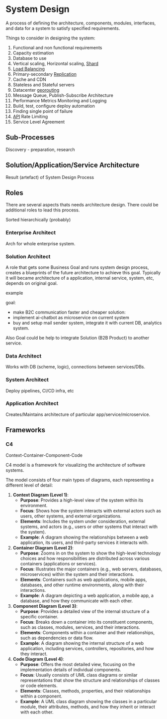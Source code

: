 # System Design

A process of defining the architecture, components, modules, interfaces, and data for a system to satisfy specified requirements.

Things to consider in designing the system:
1. Functional and non functional requirements
2. Capacity estimation
3. Database to use
4. Vertical scaling, Horizontal scaling, [Shard](https://en.wikipedia.org/wiki/Shard_(database_architecture) "Shard (database architecture)")
5. [Load Balancing](https://en.wikipedia.org/wiki/Load_balancing_(computing) "Load balancing (computing)")
6. Primary-secondary [Replication](https://en.wikipedia.org/wiki/Replication_(computing) "Replication (computing)")
7. Cache and CDN
8. Stateless and Stateful servers
9. Datacenter [georouting](https://en.wikipedia.org/wiki/Geographic_routing "Geographic routing")
10. Message Queue, Publish-Subscribe Architecture
11. Performance Metrics Monitoring and Logging
12. Build, test, configure deploy automation
13. Finding single point of failure
14. [API](https://en.wikipedia.org/wiki/API "API") Rate Limiting
15. Service Level Agreement

## Sub-Processes

Discovery - preparation, research

## Solution/Application/Service Architecture

Result (artefact) of System Design Process

## Roles

There are several aspects thats needs architecture design. There could be additional roles to lead this process.

Sorted hierarchically (probably) 

### Enterprise Architect

Arch for whole enterprise system.

### Solution Architect

A role that gets some Business Goal and runs system design process, creates a blueprints of the future architecture to achieve this goal. Typically it will became architecture of a application, internal service, system, etc, depends on original goal.

example

goal: 
- make B2C communication faster and cheaper
solution: 
- implement ai-chatbot as microservice on current system
- buy and setup mail sender system, integrate it with current DB, analytics system.

Also Goal could be help to integrate Solution (B2B Product) to another service.
 
### Data Architect

Works with DB (scheme, logic), connections between services/DBs.

### System Architect

Deploy pipelines, CI/CD infra, etc

### Application Architect

Creates/Maintains architecture of particular app/service/microservice.

## Frameworks

### C4

Context-Container-Component-Code

C4 model is a framework for visualizing the architecture of software systems. 

The model consists of four main types of diagrams, each representing a different level of detail:

1. **Context Diagram (Level 1)**:
    - **Purpose**: Provides a high-level view of the system within its environment.
    - **Focus**: Shows how the system interacts with external actors such as users, other systems, and external organizations.
    - **Elements**: Includes the system under consideration, external systems, and actors (e.g., users or other systems that interact with the system).
    - **Example**: A diagram showing the relationships between a web application, its users, and third-party services it interacts with.
2. **Container Diagram (Level 2)**:
    - **Purpose**: Zooms in on the system to show the high-level technology choices and how responsibilities are distributed across various containers (applications or services).
    - **Focus**: Illustrates the major containers (e.g., web servers, databases, microservices) within the system and their interactions.
    - **Elements**: Containers such as web applications, mobile apps, databases, and other runtime environments, along with their interactions.
    - **Example**: A diagram depicting a web application, a mobile app, a database, and how they communicate with each other.
3. **Component Diagram (Level 3)**:
    - **Purpose**: Provides a detailed view of the internal structure of a specific container.
    - **Focus**: Breaks down a container into its constituent components, such as classes, modules, services, and their interactions.
    - **Elements**: Components within a container and their relationships, such as dependencies or data flow.
    - **Example**: A diagram showing the internal structure of a web application, including services, controllers, repositories, and how they interact.
4. **Code Diagram (Level 4)**:
    - **Purpose**: Offers the most detailed view, focusing on the implementation details of individual components.
    - **Focus**: Usually consists of UML class diagrams or similar representations that show the structure and relationships of classes or code elements.
    - **Elements**: Classes, methods, properties, and their relationships within a component.
    - **Example**: A UML class diagram showing the classes in a particular module, their attributes, methods, and how they inherit or interact with each other.

